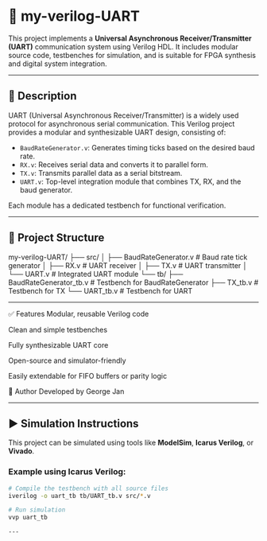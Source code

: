 # 📡 my-verilog-UART

This project implements a **Universal Asynchronous Receiver/Transmitter (UART)** communication system using Verilog HDL. It includes modular source code, testbenches for simulation, and is suitable for FPGA synthesis and digital system integration.

---

## 🧠 Description

UART (Universal Asynchronous Receiver/Transmitter) is a widely used protocol for asynchronous serial communication. This Verilog project provides a modular and synthesizable UART design, consisting of:

- `BaudRateGenerator.v`: Generates timing ticks based on the desired baud rate.
- `RX.v`: Receives serial data and converts it to parallel form.
- `TX.v`: Transmits parallel data as a serial bitstream.
- `UART.v`: Top-level integration module that combines TX, RX, and the baud generator.

Each module has a dedicated testbench for functional verification.

---

## 📁 Project Structure

my-verilog-UART/
├── src/
│ ├── BaudRateGenerator.v # Baud rate tick generator
│ ├── RX.v # UART receiver
│ ├── TX.v # UART transmitter
│ └── UART.v # Integrated UART module
└── tb/
├── BaudRateGenerator_tb.v # Testbench for BaudRateGenerator
├── TX_tb.v # Testbench for TX
└── UART_tb.v # Testbench for UART

---

✅ Features
Modular, reusable Verilog code

Clean and simple testbenches

Fully synthesizable UART core

Open-source and simulator-friendly

Easily extendable for FIFO buffers or parity logic

👤 Author
Developed by George Jan

---

## ▶️ Simulation Instructions

This project can be simulated using tools like **ModelSim**, **Icarus Verilog**, or **Vivado**.

### Example using Icarus Verilog:
```bash
# Compile the testbench with all source files
iverilog -o uart_tb tb/UART_tb.v src/*.v

# Run simulation
vvp uart_tb

---
